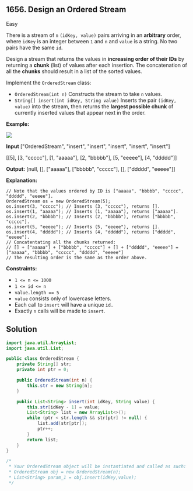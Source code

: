 ## 1656\. Design an Ordered Stream

Easy

There is a stream of `n` `(idKey, value)` pairs arriving in an **arbitrary** order, where `idKey` is an integer between `1` and `n` and `value` is a string. No two pairs have the same `id`.

Design a stream that returns the values in **increasing order of their IDs** by returning a **chunk** (list) of values after each insertion. The concatenation of all the **chunks** should result in a list of the sorted values.

Implement the `OrderedStream` class:

*   `OrderedStream(int n)` Constructs the stream to take `n` values.
*   `String[] insert(int idKey, String value)` Inserts the pair `(idKey, value)` into the stream, then returns the **largest possible chunk** of currently inserted values that appear next in the order.

**Example:**

**![](https://assets.leetcode.com/uploads/2020/11/10/q1.gif)**

**Input** ["OrderedStream", "insert", "insert", "insert", "insert", "insert"]

[[5], [3, "ccccc"], [1, "aaaaa"], [2, "bbbbb"], [5, "eeeee"], [4, "ddddd"]]

**Output:** [null, [], ["aaaaa"], ["bbbbb", "ccccc"], [], ["ddddd", "eeeee"]]

**Explanation:**

    // Note that the values ordered by ID is ["aaaaa", "bbbbb", "ccccc", "ddddd", "eeeee"].
    OrderedStream os = new OrderedStream(5);
    os.insert(3, "ccccc"); // Inserts (3, "ccccc"), returns [].
    os.insert(1, "aaaaa"); // Inserts (1, "aaaaa"), returns ["aaaaa"].
    os.insert(2, "bbbbb"); // Inserts (2, "bbbbb"), returns ["bbbbb", "ccccc"].
    os.insert(5, "eeeee"); // Inserts (5, "eeeee"), returns [].
    os.insert(4, "ddddd"); // Inserts (4, "ddddd"), returns ["ddddd", "eeeee"].
    // Concatentating all the chunks returned:
    // [] + ["aaaaa"] + ["bbbbb", "ccccc"] + [] + ["ddddd", "eeeee"] = ["aaaaa", "bbbbb", "ccccc", "ddddd", "eeeee"]
    // The resulting order is the same as the order above. 

**Constraints:**

*   `1 <= n <= 1000`
*   `1 <= id <= n`
*   `value.length == 5`
*   `value` consists only of lowercase letters.
*   Each call to `insert` will have a unique `id.`
*   Exactly `n` calls will be made to `insert`.

## Solution

```java
import java.util.ArrayList;
import java.util.List;

public class OrderedStream {
    private String[] str;
    private int ptr = 0;

    public OrderedStream(int n) {
        this.str = new String[n];
    }

    public List<String> insert(int idKey, String value) {
        this.str[idKey - 1] = value;
        List<String> list = new ArrayList<>();
        while (ptr < str.length && str[ptr] != null) {
            list.add(str[ptr]);
            ptr++;
        }
        return list;
    }
}

/*
 * Your OrderedStream object will be instantiated and called as such:
 * OrderedStream obj = new OrderedStream(n);
 * List<String> param_1 = obj.insert(idKey,value);
 */
```